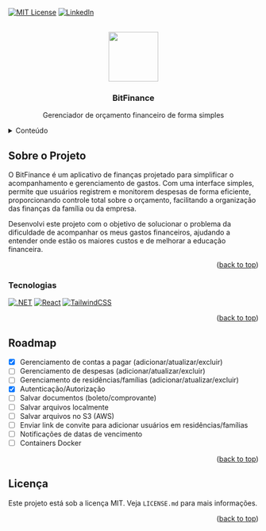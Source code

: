 <!-- Improved compatibility of back to top link: See: https://github.com/othneildrew/Best-README-Template/pull/73 -->

<a name="readme-top"></a>

<!--
*** Thanks for checking out the Best-README-Template. If you have a suggestion
*** that would make this better, please fork the repo and create a pull request
*** or simply open an issue with the tag "enhancement".
*** Don't forget to give the project a star!
*** Thanks again! Now go create something AMAZING! :D
-->

<!-- PROJECT SHIELDS -->
<!--
*** I'm using markdown "reference style" links for readability.
*** Reference links are enclosed in brackets [ ] instead of parentheses ( ).
*** See the bottom of this document for the declaration of the reference variables
*** for contributors-url, forks-url, etc. This is an optional, concise syntax you may use.
*** https://www.markdownguide.org/basic-syntax/#reference-style-links
-->

[![MIT License][license-shield]][license-url]
[![LinkedIn][linkedin-shield]][linkedin-url]

<!-- PROJECT LOGO -->
<br />
<div align="center">
  <a href="https://github.com/gustmrg/bitfinance">
    <img src="/assets/logo.png" alt="" height="100" >
  </a>

<h3 align="center">BitFinance</h3>
  <p align="center">
    Gerenciador de orçamento financeiro de forma simples
    <br />
</div>

<!-- TABLE OF CONTENTS -->
<details>
  <summary>Conteúdo</summary>
  <ol>
    <li>
      <a href="#about-the-project">Sobre o projeto</a>
      <ul>
        <li><a href="#built-with">Tecnologias</a></li>
      </ul>
    </li>
    <li>
      <a href="#getting-started">Preparando o ambiente</a>
      <ul>
        <li><a href="#prerequisites">Pré-requisitos</a></li>
        <li><a href="#installation">Instalação</a></li>
      </ul>
    </li>
    <li><a href="#usage">Uso</a></li>
    <li><a href="#roadmap">Roadmap</a></li>
    <li><a href="#license">License</a></li>
  </ol>
</details>

<!-- ABOUT THE PROJECT -->

## Sobre o Projeto

O BitFinance é um aplicativo de finanças projetado para simplificar o acompanhamento e gerenciamento de gastos. Com uma interface simples, permite que usuários registrem e monitorem despesas de forma eficiente, proporcionando controle total sobre o orçamento, facilitando a organização das finanças da família ou da empresa.

Desenvolvi este projeto com o objetivo de solucionar o problema da dificuldade de acompanhar os meus gastos financeiros, ajudando a entender onde estão os maiores custos e de melhorar a educação financeira.

<p align="right">(<a href="#readme-top">back to top</a>)</p>

### Tecnologias

[![.NET][dotnet]][dotnet-url] [![React][React.js]][React-url] [![TailwindCSS][TailwindCSS]][Tailwindcss-url]

<p align="right">(<a href="#readme-top">back to top</a>)</p>

<!-- GETTING STARTED
## Getting Started

This is an example of how you may give instructions on setting up your project locally.
To get a local copy up and running follow these simple example steps.

### Prerequisites

This is an example of how to list things you need to use the software and how to install them.
* npm
  ```sh
  npm install npm@latest -g
  ```

### Installation

1. Get a free API Key at [https://example.com](https://example.com)
2. Clone the repo
   ```sh
   git clone https://github.com/github_username/repo_name.git
   ```
3. Install NPM packages
   ```sh
   npm install
   ```
4. Enter your API in `config.js`
   ```js
   const API_KEY = 'ENTER YOUR API';
   ```

<p align="right">(<a href="#readme-top">back to top</a>)</p>

-->

<!-- USAGE EXAMPLES
## Usage

Use this space to show useful examples of how a project can be used. Additional screenshots, code examples and demos work well in this space. You may also link to more resources.

_For more examples, please refer to the [Documentation](https://example.com)_

<p align="right">(<a href="#readme-top">back to top</a>)</p>

-->

<!-- ROADMAP -->

## Roadmap

- [x] Gerenciamento de contas a pagar (adicionar/atualizar/excluir)
- [ ] Gerenciamento de despesas (adicionar/atualizar/excluir)
- [ ] Gerenciamento de residências/famílias (adicionar/atualizar/excluir)
- [x] Autenticação/Autorização
- [ ] Salvar documentos (boleto/comprovante)
- [ ] Salvar arquivos localmente
- [ ] Salvar arquivos no S3 (AWS)
- [ ] Enviar link de convite para adicionar usuários em residências/famílias
- [ ] Notificações de datas de vencimento
- [ ] Containers Docker

<p align="right">(<a href="#readme-top">back to top</a>)</p>

<!-- LICENSE -->

## Licença

Este projeto está sob a licença MIT. Veja `LICENSE.md` para mais informações.

<p align="right">(<a href="#readme-top">back to top</a>)</p>

<!-- MARKDOWN LINKS & IMAGES -->
<!-- https://www.markdownguide.org/basic-syntax/#reference-style-links -->

[contributors-shield]: https://img.shields.io/github/contributors/github_username/repo_name.svg?style=for-the-badge
[contributors-url]: https://github.com/github_username/repo_name/graphs/contributors
[forks-shield]: https://img.shields.io/github/forks/github_username/repo_name.svg?style=for-the-badge
[forks-url]: https://github.com/github_username/repo_name/network/members
[stars-shield]: https://img.shields.io/github/stars/github_username/repo_name.svg?style=for-the-badge
[stars-url]: https://github.com/github_username/repo_name/stargazers
[issues-shield]: https://img.shields.io/github/issues/github_username/repo_name.svg?style=for-the-badge
[issues-url]: https://github.com/github_username/repo_name/issues
[license-shield]: https://img.shields.io/github/license/gustmrg/bitfinance.svg?style=for-the-badge
[license-url]: https://github.com/gustmrg/bitfinance/blob/main/LICENSE.md
[linkedin-shield]: https://img.shields.io/badge/-LinkedIn-black.svg?style=for-the-badge&logo=linkedin&colorB=555
[linkedin-url]: https://linkedin.com/in/gustmrg
[product-screenshot]: images/screenshot.png
[Next.js]: https://img.shields.io/badge/next.js-000000?style=for-the-badge&logo=nextdotjs&logoColor=white
[Next-url]: https://nextjs.org/
[React.js]: https://img.shields.io/badge/React-20232A?style=for-the-badge&logo=react&logoColor=61DAFB
[React-url]: https://reactjs.org/
[TailwindCSS]: https://img.shields.io/badge/TailwindCSS-35495E?style=for-the-badge&logo=tailwindcss&logoColor=06B6D4
[Tailwindcss-url]: https://tailwindcss.com
[dotnet]: https://img.shields.io/badge/.NET-512BD4?style=for-the-badge&logo=dotnet&logoColor=white
[dotnet-url]: https://dotnet.microsoft.com/
[Postgresql.org]: https://img.shields.io/badge/postgresql-4169E1?style=for-the-badge&logo=postgresql&logoColor=white
[Postgresql-url]: https://www.postgresql.org
[SqlServer]: https://img.shields.io/badge/microsoft_sql_server-CC2927?style=for-the-badge&logo=microsoftsqlserver&logoColor=white
[SqlServer-url]: https://www.microsoft.com/sql-server/
